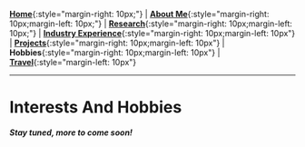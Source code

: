 [**Home**](../index.md){:style="margin-right: 10px;"}
|
[**About Me**](../aboutMe/index.md){:style="margin-right: 10px;margin-left: 10px;"}
|
[**Research**](../research/index.md){:style="margin-right: 10px;margin-left: 10px;"}
|
[**Industry Experience**](../industryExperience/index.md){:style="margin-right: 10px;margin-left: 10px"}
|
[**Projects**](../projects/index.md){:style="margin-right: 10px;margin-left: 10px"}
|
**Hobbies**{:style="margin-right: 10px;margin-left: 10px"}
|
[**Travel**](../travel/index.md){:style="margin-left: 10px"}

___

# Interests And Hobbies

***Stay tuned, more to come soon!***